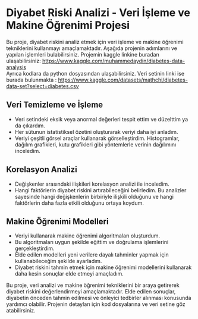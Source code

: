 # Diyabet Riski Analizi - Veri İşleme ve Makine Öğrenimi Projesi

Bu proje, diyabet riskini analiz etmek için veri işleme ve makine öğrenimi tekniklerini kullanmayı amaçlamaktadır. Aşağıda projenin adımlarını ve yapılan işlemleri bulabilirsiniz. Projemin kaggle linkine buradan ulaşabilirsiniz: https://www.kaggle.com/muhammedaydin/diabetes-data-analysis   
Ayrıca kodlara da python dosyasından ulaşabilirsiniz.
Veri setinin linki ise burada bulunmakta : https://www.kaggle.com/datasets/mathchi/diabetes-data-set?select=diabetes.csv

## Veri Temizleme ve İşleme

- Veri setindeki eksik veya anormal değerleri tespit ettim ve düzelttim ya da çıkardım.
- Her sütunun istatistiksel özetini oluşturarak veriyi daha iyi anladım.
- Veriyi çeşitli görsel araçlar kullanarak görselleştirdim. Histogramlar, dağılım grafikleri, kutu grafikleri gibi yöntemlerle verinin dağılımını inceledim.

## Korelasyon Analizi

- Değişkenler arasındaki ilişkileri korelasyon analizi ile inceledim.
- Hangi faktörlerin diyabet riskini artırabileceğini belirledim. Bu analizler sayesinde hangi değişkenlerin birbiriyle ilişkili olduğunu ve hangi faktörlerin daha fazla etkili olduğunu ortaya koydum.

## Makine Öğrenimi Modelleri

- Veriyi kullanarak makine öğrenimi algoritmaları oluşturdum.
- Bu algoritmaları uygun şekilde eğittim ve doğrulama işlemlerini gerçekleştirdim.
- Elde edilen modelleri yeni verilere dayalı tahminler yapmak için kullanabileceğim şekilde ayarladım.
- Diyabet riskini tahmin etmek için makine öğrenimi modellerini kullanarak daha kesin sonuçlar elde etmeyi amaçladım.

Bu proje, veri analizi ve makine öğrenimi tekniklerini bir araya getirerek diyabet riskini değerlendirmeyi amaçlamaktadır. Elde edilen sonuçlar, diyabetin önceden tahmin edilmesi ve önleyici tedbirler alınması konusunda yardımcı olabilir. Projenin detayları için kod dosyalarına ve veri setine göz atabilirsiniz.
